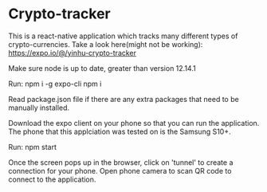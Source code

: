 # Crypto-tracker
This is a react-native application which tracks many different types of crypto-currencies.
Take a look here(might not be working):
https://expo.io/@/yinhu-crypto-tracker

Make sure node is up to date, greater than version 12.14.1

Run:
npm i -g expo-cli
npm i

Read package.json file if there are any extra packages that need to be manually installed.

Download the expo client on your phone so that you can run the application.
The phone that this applciation was tested on is the Samsung S10+.

Run: 
npm start

Once the screen pops up in the browser, click on 'tunnel' to create a connection for your phone.
Open phone camera to scan QR code to connect to the application.


